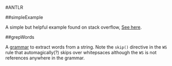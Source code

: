 #ANTLR

##simpleExample

A simple but helpful example found on stack overflow, [See here](https://github.com/ReneNyffenegger/development_misc/tree/master/parser/antlr/simpleExample#readme).

##grepWords

A [grammar](https://raw.github.com/ReneNyffenegger/development_misc/master/parser/antlr/grepWords/grepWords.g) to extract words from a string. Note the
`skip()` directive in the `WS` rule that automagically(?) skips over whitepsaces although the `WS` is not references anywhere in the grammar.
